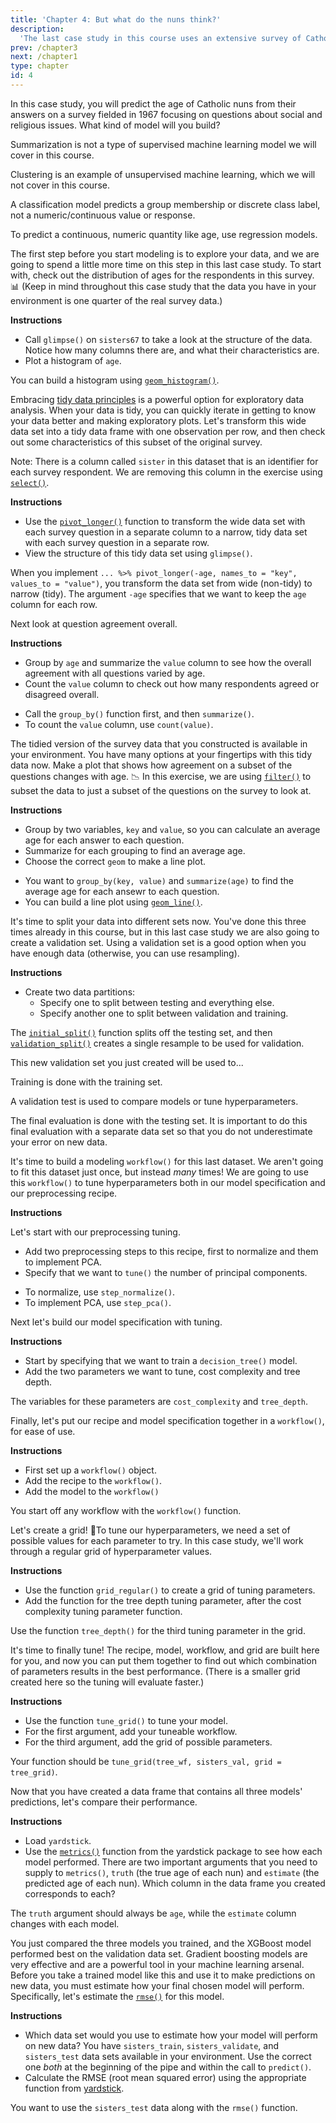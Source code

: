 ```yaml
---
title: 'Chapter 4: But what do the nuns think?'
description:
  'The last case study in this course uses an extensive survey of Catholic nuns fielded in 1967 to once more put your practical machine learning skills to use. You will predict the age of these religious women from their responses about their beliefs and attitudes.'
prev: /chapter3
next: /chapter1
type: chapter
id: 4
---
```


<exercise id="1" title="Surveying Catholic sisters in 1967" type="slides">

<slides source="chapter4_01">
</slides>

</exercise>

<exercise id="2" title="Choose an appropriate model">

In this case study, you will predict the age of Catholic nuns from their answers on a survey fielded in 1967 focusing on questions about social and religious issues. What kind of model will you build?

<choice>
<opt text="Summarization">

Summarization is not a type of supervised machine learning model we will cover in this course.

</opt>

<opt text="Clustering">

Clustering is an example of unsupervised machine learning, which we will not cover in this course.

</opt>

<opt text="Classification">

A classification model predicts a group membership or discrete class label, not a numeric/continuous value or response.

</opt>

<opt text="Regression" correct="true">

To predict a continuous, numeric quantity like age, use regression models.

</opt>
</choice>

</exercise>

<exercise id="3" title="Visualize the age distribution">

The first step before you start modeling is to explore your data, and we are going to spend a little more time on this step in this last case study. To start with, check out the distribution of ages for the respondents in this survey. 📊 (Keep in mind throughout this case study that the data you have in your environment is one quarter of the real survey data.)

**Instructions**

- Call `glimpse()` on `sisters67` to take a look at the structure of the data. Notice how many columns there are, and what their characteristics are.
- Plot a histogram of `age`.

<codeblock id="04_03">

You can build a histogram using [`geom_histogram()`](https://ggplot2.tidyverse.org/reference/geom_histogram.html).

</codeblock>

</exercise>

<exercise id="4" title="Tidy the survey data">

Embracing [tidy data principles](https://tidyverse.tidyverse.org/articles/manifesto.html) is a powerful option for exploratory data analysis. When your data is tidy, you can quickly iterate in getting to know your data better and making exploratory plots. Let's transform this wide data set into a tidy data frame with one observation per row, and then check out some characteristics of this subset of the original survey.

Note: There is a column called `sister` in this dataset that is an identifier for each survey respondent. We are removing this column in the exercise using [`select()`](https://dplyr.tidyverse.org/reference/select.html).

**Instructions**

- Use the [`pivot_longer()`](https://tidyr.tidyverse.org/reference/pivot_longer.html) function to transform the wide data set with each survey question in a separate column to a narrow, tidy data set with each survey question in a separate row.
- View the structure of this tidy data set using `glimpse()`.

<codeblock id="04_04_1">

When you implement `... %>% pivot_longer(-age, names_to = "key", values_to = "value")`, you transform the data set from wide (non-tidy) to narrow (tidy). The argument `-age` specifies that we want to keep the `age` column for each row.

</codeblock>

Next look at question agreement overall.

**Instructions**

- Group by `age` and summarize the `value` column to see how the overall agreement with all questions varied by age.
- Count the `value` column to check out how many respondents agreed or disagreed overall.

<codeblock id="04_04_2">

- Call the `group_by()` function first, and then `summarize()`. 
- To count the `value` column, use `count(value)`.

</codeblock>

</exercise>

<exercise id="5" title="Exploratory data analysis with tidy data" type="slides">

<slides source="chapter4_05">
</slides>

</exercise>

<exercise id="6" title="Visualize agreement with age">

The tidied version of the survey data that you constructed is available in your environment. You have many options at your fingertips with this tidy data now. Make a plot that shows how agreement on a subset of the questions changes with age.
 📉
In this exercise, we are using [`filter()`](https://dplyr.tidyverse.org/reference/filter.html) to subset the data to just a subset of the questions on the survey to look at.

**Instructions**

- Group by two variables, `key` and `value`, so you can calculate an average age for each answer to each question.
- Summarize for each grouping to find an average age.
- Choose the correct `geom` to make a line plot.

<codeblock id="04_06">

- You want to `group_by(key, value)` and `summarize(age)` to find the average age for each ansewr to each question.
- You can build a line plot using [`geom_line()`](https://ggplot2.tidyverse.org/reference/geom_path.html).

</codeblock>

</exercise>

<exercise id="7" title="Training, validation, and testing data">

It's time to split your data into different sets now. You've done this three times already in this course, but in this last case study we are also going to create a validation set. Using a validation set is a good option when you have enough data (otherwise, you can use resampling). 

**Instructions**

- Create two data partitions: 
    - Specify one to split between testing and everything else.
    - Specify another one to split between validation and training.

<codeblock id="04_07">

The [`initial_split()`](https://tidymodels.github.io/rsample/reference/initial_split.html) function splits off the testing set, and then [`validation_split()`](https://tidymodels.github.io/rsample/reference/validation_split.html) creates a single resample to be used for validation.

</codeblock>

</exercise>

<exercise id="8" title="Using your validation set">

This new validation set you just created will be used to...

<choice>
<opt text="train your models.">

Training is done with the training set.

</opt>

<opt text="compare models you have trained and choose which one to use." correct="true">

A validation test is used to compare models or tune hyperparameters.

</opt>

<opt text="do the final evaluation step where you estimate the performance of your model on new data.">

The final evaluation is done with the testing set. It is important to do this final evaluation with a separate data set so that you do not underestimate your error on new data.

</opt>
</choice>

</exercise>

<exercise id="9" title="Tune model hyperparameters" type="slides">

<slides source="chapter4_09">
</slides>

</exercise>

<exercise id="10" title="Identify tuning parameters">

It's time to build a modeling `workflow()` for this last dataset. We aren't going to fit this dataset just once, but instead _many_ times! We are going to use this `workflow()` to tune hyperparameters both in our model specification and our preprocessing recipe.

**Instructions**

Let's start with our preprocessing tuning.

- Add two preprocessing steps to this recipe, first to normalize and them to implement PCA.
- Specify that we want to `tune()` the number of principal components.

<codeblock id="04_10_1">

- To normalize, use `step_normalize()`. 
- To implement PCA, use `step_pca()`.

</codeblock>

Next let's build our model specification with tuning.

**Instructions**

- Start by specifying that we want to train a `decision_tree()` model.
- Add the two parameters we want to tune, cost complexity and tree depth.

<codeblock id="04_10_2">

The variables for these parameters are `cost_complexity` and `tree_depth`.

</codeblock>

Finally, let's put our recipe and model specification together in a `workflow()`, for ease of use.

**Instructions**

- First set up a `workflow()` object.
- Add the recipe to the `workflow()`.
- Add the model to the `workflow()`

<codeblock id="04_10_3">

You start off any workflow with the `workflow()` function.

</codeblock>

</exercise>


<exercise id="11" title="Create a tuning grid">

Let's create a grid! 💃To tune our hyperparameters, we need a set of possible values for each parameter to try. In this case study, we'll work through a regular grid of hyperparameter values.

**Instructions**

- Use the function `grid_regular()` to create a grid of tuning parameters.
- Add the function for the tree depth tuning parameter, after the cost complexity tuning parameter function.

<codeblock id="04_11">

Use the function `tree_depth()` for the third tuning parameter in the grid.

</codeblock>

</exercise>

<exercise id="12" title="Time to tune">

It's time to finally tune! The recipe, model, workflow, and grid are built here for you, and now you can put them together to find out which combination of parameters results in the best performance. (There is a smaller grid created here so the tuning will evaluate faster.)

**Instructions**

- Use the function `tune_grid()` to tune your model.
- For the first argument, add your tuneable workflow.
- For the third argument, add the grid of possible parameters.

<codeblock id="04_12">

Your function should be `tune_grid(tree_wf, sisters_val, grid = tree_grid)`.

</codeblock>

</exercise>

<exercise id="13" title="Choosing between models">

Now that you have created a data frame that contains all three models' predictions, let's compare their performance.

**Instructions**

- Load `yardstick`. 
- Use the [`metrics()`](https://tidymodels.github.io/yardstick/reference/metrics.html) function from the yardstick package to see how each model performed. There are two important arguments that you need to supply to `metrics()`, `truth` (the true age of each nun) and `estimate` (the predicted age of each nun). Which column in the data frame you created corresponds to each?

<codeblock id="04_13">

The `truth` argument should always be `age`, while the `estimate` column changes with each model.

</codeblock>

</exercise>

<exercise id="14" title="Estimating uncertainty for new data">

You just compared the three models you trained, and the XGBoost model performed best on the validation data set. Gradient boosting models are very effective and are a powerful tool in your machine learning arsenal. Before you take a trained model like this and use it to make predictions on new data, you must estimate how your final chosen model will perform. Specifically, let's estimate the [`rmse()`](https://tidymodels.github.io/yardstick/reference/rmse.html) for this model.

**Instructions**

- Which data set would you use to estimate how your model will perform on new data? You have `sisters_train`, `sisters_validate`, and `sisters_test` data sets available in your environment. Use the correct one *both* at the beginning of the pipe and within the call to `predict()`.
- Calculate the RMSE (root mean squared error) using the appropriate function from [yardstick](https://tidymodels.github.io/yardstick/).

<codeblock id="04_14">

You want to use the `sisters_test` data along with the `rmse()` function.

</codeblock>

</exercise>

<exercise id="15" title="Wrapping up" type="slides">

<slides source="chapter4_15">
</slides>

</exercise>
